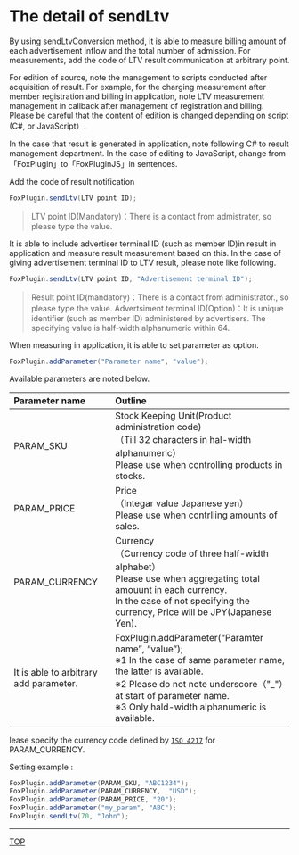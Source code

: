 # The detail of sendLtv

By using sendLtvConversion method, it is able to measure billing amount of each advertisement inflow and the total number of admission. For measurements, add the code of LTV result communication at arbitrary point.

For edition of source, note the management to scripts conducted after acquisition of result. For example, for the charging measurement after member registration and billing in application, note LTV measurement management in callback after management of registration and billing. Please be careful that the content of edition is changed depending on script (C#, or JavaScript）.

In the case that result is generated in application, note following C# to result management department. In the case of editing to JavaScript, change from「FoxPlugin」to「FoxPluginJS」in sentences.

Add the code of result notification

```cs
FoxPlugin.sendLtv(LTV point ID);
```
> LTV point ID(Mandatory)：There is a contact from admistrater, so please type the value.

It is able to include advertiser terminal ID (such as member ID)in result in application and measure result measurement based on this. In the case of giving advertisement terminal ID to LTV result, please note like following.

```cs
FoxPlugin.sendLtv(LTV point ID, "Advertisement terminal ID");
```

> Result point ID(mandatory)：There is a contact from administrator., so please type the value.
Advertsiment terminal ID(Option)：It is unique identifier (such as member ID) administered by advertisers. The specifying value is half-width alphanumeric within 64.


When measuring in application, it is able to set parameter as option.

```cs
FoxPlugin.addParameter("Parameter name", "value");
```

Available parameters are noted below.

|Parameter name|Outline|
|:------|:------|
|PARAM_SKU|Stock Keeping Unit(Product administration code)<br>（Till 32 characters in hal-width alphanumeric）<br>Please use when controlling products in stocks.|
|PARAM_PRICE|Price<br>（Integar value Japanese yen）<br>Please use when contrlling amounts of sales.|
|PARAM_CURRENCY|Currency<br>（Currency code of three half-width alphabet）<br>Please use when aggregating total amouunt in each currency.<br>In the case of not specifying the currency, Price will be JPY(Japanese Yen).|
|It is able to arbitrary add parameter.|FoxPlugin.addParameter(“Paramter name”, “value”);<br>※1  In the case of same parameter name, the latter is available.<br>※2 Please do not note underscore（"_"）at start of parameter name.<br>※3 Only hald-width alphanumeric is available.|

lease specify the currency code defined by [`ISO 4217`](http://ja.wikipedia.org/wiki/ISO_4217) for PARAM_CURRENCY.

Setting example :
```cs
FoxPlugin.addParameter(PARAM_SKU, "ABC1234");
FoxPlugin.addParameter(PARAM_CURRENCY,  "USD");
FoxPlugin.addParameter(PARAM_PRICE, "20");
FoxPlugin.addParameter("my_param", "ABC");
FoxPlugin.sendLtv(70, "John");
```


---
[TOP](/lang/en/README.md)
